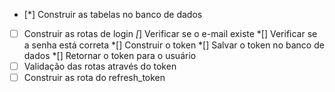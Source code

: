 * [*] Construir as tabelas no banco de dados
* [ ] Construir as rotas de login
    *[*] Verificar se o e-mail existe
    *[] Verificar se a senha está correta
    *[] Construir o token
    *[] Salvar o token no banco de dados
    *[] Retornar o token para o usuário
* [ ] Validação das rotas através do token
* [ ] Construir as rota do refresh_token